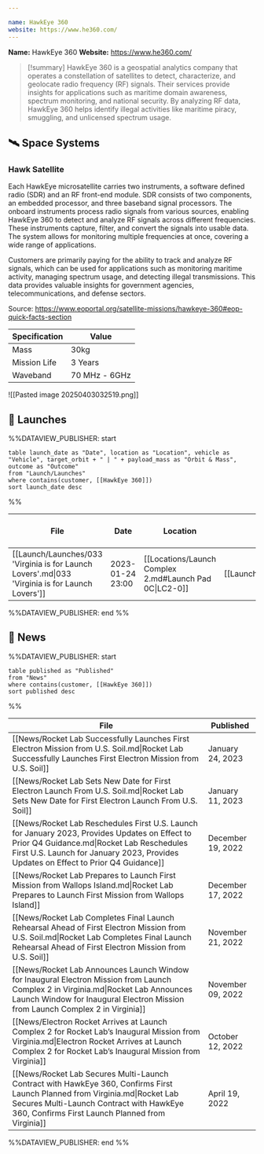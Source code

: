 ```yaml
---

name: HawkEye 360
website: https://www.he360.com/
---
```


**Name:** HawkEye 360
**Website:** https://www.he360.com/

>[!summary]
HawkEye 360 is a geospatial analytics company that operates a constellation of satellites to detect, characterize, and geolocate radio frequency (RF) signals. Their services provide insights for applications such as maritime domain awareness, spectrum monitoring, and national security. By analyzing RF data, HawkEye 360 helps identify illegal activities like maritime piracy, smuggling, and unlicensed spectrum usage.

## 🛰️ Space Systems

### Hawk Satellite

Each HawkEye microsatellite carries two instruments, a software defined radio (SDR) and an RF front-end module. SDR consists of two components, an embedded processor, and three baseband signal processors. The onboard instruments process radio signals from various sources, enabling HawkEye 360 to detect and analyze RF signals across different frequencies. These instruments capture, filter, and convert the signals into usable data. The system allows for monitoring multiple frequencies at once, covering a wide range of applications.

Customers are primarily paying for the ability to track and analyze RF signals, which can be used for applications such as monitoring maritime activity, managing spectrum usage, and detecting illegal transmissions. This data provides valuable insights for government agencies, telecommunications, and defense sectors.

Source: https://www.eoportal.org/satellite-missions/hawkeye-360#eop-quick-facts-section

| Specification     | Value            |
| ----------------- | ---------------- |
| Mass              | 30kg             |
| Mission Life      | 3 Years          |
| Waveband          | 70 MHz - 6GHz    |



![[Pasted image 20250403032519.png]]
## 🚀 Launches

%%DATAVIEW_PUBLISHER: start
```
table launch_date as "Date", location as "Location", vehicle as "Vehicle", target_orbit + " | " + payload_mass as "Orbit & Mass", outcome as "Outcome"
from "Launch/Launches"
where contains(customer, [[HawkEye 360]])
sort launch_date desc
```
%%

| File                                                                                            | Date             | Location                                               | Vehicle                          | Orbit & Mass             | Outcome   |
| ----------------------------------------------------------------------------------------------- | ---------------- | ------------------------------------------------------ | -------------------------------- | ------------------------ | --------- |
| [[Launch/Launches/033 'Virginia is for Launch Lovers'.md\|033 'Virginia is for Launch Lovers']] | 2023-01-24 23:00 | [[Locations/Launch Complex 2.md#Launch Pad 0C\|LC2-0]] | [[Launch/Electron.md\|Electron]] | 550 km \| 40.5° \| 40 kg | ✅ Success |

%%DATAVIEW_PUBLISHER: end %%

## 📰 News
%%DATAVIEW_PUBLISHER: start
```
table published as "Published"
from "News"
where contains(customer, [[HawkEye 360]])
sort published desc
```
%%

| File                                                                                                                                                                                                                               | Published         |
| ---------------------------------------------------------------------------------------------------------------------------------------------------------------------------------------------------------------------------------- | ----------------- |
| [[News/Rocket Lab Successfully Launches First Electron Mission from U.S. Soil.md\|Rocket Lab Successfully Launches First Electron Mission from U.S. Soil]]                                                                         | January 24, 2023  |
| [[News/Rocket Lab Sets New Date for First Electron Launch From U.S. Soil.md\|Rocket Lab Sets New Date for First Electron Launch From U.S. Soil]]                                                                                   | January 11, 2023  |
| [[News/Rocket Lab Reschedules First U.S. Launch for January 2023, Provides Updates on Effect to Prior Q4 Guidance.md\|Rocket Lab Reschedules First U.S. Launch for January 2023, Provides Updates on Effect to Prior Q4 Guidance]] | December 19, 2022 |
| [[News/Rocket Lab Prepares to Launch First Mission from Wallops Island.md\|Rocket Lab Prepares to Launch First Mission from Wallops Island]]                                                                                       | December 17, 2022 |
| [[News/Rocket Lab Completes Final Launch Rehearsal Ahead of First Electron Mission from U.S. Soil.md\|Rocket Lab Completes Final Launch Rehearsal Ahead of First Electron Mission from U.S. Soil]]                                 | November 21, 2022 |
| [[News/Rocket Lab Announces Launch Window for Inaugural Electron Mission from Launch Complex 2 in Virginia.md\|Rocket Lab Announces Launch Window for Inaugural Electron Mission from Launch Complex 2 in Virginia]]               | November 09, 2022 |
| [[News/Electron Rocket Arrives at Launch Complex 2 for Rocket Lab’s Inaugural Mission from Virginia.md\|Electron Rocket Arrives at Launch Complex 2 for Rocket Lab’s Inaugural Mission from Virginia]]                             | October 12, 2022  |
| [[News/Rocket Lab Secures Multi-Launch Contract with HawkEye 360, Confirms First Launch Planned from Virginia.md\|Rocket Lab Secures Multi-Launch Contract with HawkEye 360, Confirms First Launch Planned from Virginia]]         | April 19, 2022    |

%%DATAVIEW_PUBLISHER: end %%